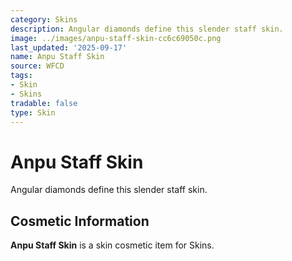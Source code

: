 ```yaml
---
category: Skins
description: Angular diamonds define this slender staff skin.
image: ../images/anpu-staff-skin-cc6c69050c.png
last_updated: '2025-09-17'
name: Anpu Staff Skin
source: WFCD
tags:
- Skin
- Skins
tradable: false
type: Skin
---
```


# Anpu Staff Skin

Angular diamonds define this slender staff skin.

## Cosmetic Information

**Anpu Staff Skin** is a skin cosmetic item for Skins.

